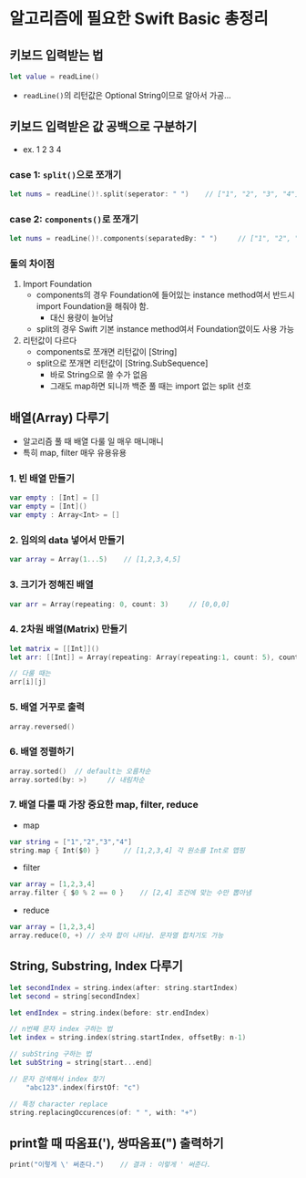 # 알고리즘에 필요한 Swift Basic 총정리

## 키보드 입력받는 법

``` swift
let value = readLine()
```

- `readLine()`의 리턴값은 Optional String이므로 알아서 가공...

## 키보드 입력받은 값 공백으로 구분하기

- ex. 1 2 3 4 

### case 1: `split()`으로 쪼개기

``` swift
let nums = readLine()!.split(seperator: " ") 	// ["1", "2", "3", "4"]
```

### case 2: `components()`로 쪼개기

``` swift
let nums = readLine()!.components(separatedBy: " ")		// ["1", "2", "3", "4"]
```

### 둘의 차이점

1. Import Foundation
   - components의 경우 Foundation에 들어있는 instance method여서 반드시 import Foundation을 해줘야 함.
     - 대신 용량이 늘어남
   - split의 경우 Swift 기본 instance method여서 Foundation없이도 사용 가능
2. 리턴값이 다르다
   - components로 쪼개면 리턴값이 [String]
   - split으로 쪼개면 리턴값이 [String.SubSequence]
     - 바로 String으로 쓸 수가 없음
     - 그래도 map하면 되니까 백준 풀 때는 import 없는 split 선호

## 배열(Array) 다루기

- 알고리즘 풀 때 배열 다룰 일 매우 매니매니
- 특히 map, filter 매우 유용유용

### 1. 빈 배열 만들기

``` swift
var empty : [Int] = []
var empty = [Int]()
var empty : Array<Int> = []
```

### 2. 임의의 data 넣어서 만들기

``` swift
var array = Array(1...5) 	// [1,2,3,4,5]
```

### 3. 크기가 정해진 배열

``` swift
var arr = Array(repeating: 0, count: 3)		// [0,0,0]
```

### 4. 2차원 배열(Matrix) 만들기

``` swift
let matrix = [[Int]]()
let arr: [[Int]] = Array(repeating: Array(repeating:1, count: 5), count: 3)		// 안쪽 count가 row, 바깥 count가 col

// 다룰 때는
arr[i][j]
```

### 5. 배열 거꾸로 출력

``` swift
array.reversed()
```

### 6. 배열 정렬하기

``` swift
array.sorted() 	// default는 오름차순
array.sorted(by: >)		// 내림차순
```

### 7. 배열 다룰 때 가장 중요한 map, filter, reduce

- map

``` swift
var string = ["1","2","3","4"]
string.map { Int($0) } 		// [1,2,3,4] 각 원소를 Int로 맵핑
```

- filter

``` swift
var array = [1,2,3,4]
array.filter { $0 % 2 == 0 }	// [2,4] 조건에 맞는 수만 뽑아냄
```

- reduce

``` swift
var array = [1,2,3,4]
array.reduce(0, +) // 숫자 합이 나타남. 문자열 합치기도 가능
```



## String, Substring, Index 다루기

``` swift
let secondIndex = string.index(after: string.startIndex)
let second = string[secondIndex]

let endIndex = string.index(before: str.endIndex)

// n번째 문자 index 구하는 법
let index = string.index(string.startIndex, offsetBy: n-1)

// subString 구하는 법
let subString = string[start...end]

// 문자 검색해서 index 찾기
	"abc123".index(firstOf: "c")

// 특정 character replace
string.replacingOccurences(of: " ", with: "+")
```



## print할 때 따옴표('), 쌍따옴표(") 출력하기

``` swift
print("이렇게 \' 써준다.")	// 결과 : 이렇게 ' 써준다.
```